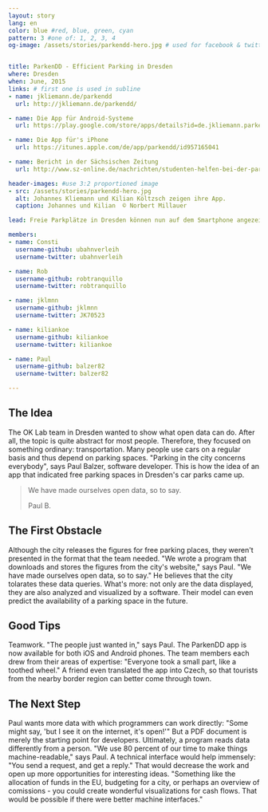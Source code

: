 ```yaml
---
layout: story
lang: en
color: blue #red, blue, green, cyan
pattern: 3 #one of: 1, 2, 3, 4
og-image: /assets/stories/parkendd-hero.jpg # used for facebook & twitter card


title: ParkenDD - Efficient Parking in Dresden
where: Dresden
when: June, 2015
links: # first one is used in subline
- name: jkliemann.de/parkendd
  url: http://jkliemann.de/parkendd/

- name: Die App für Android-Systeme
  url: https://play.google.com/store/apps/details?id=de.jkliemann.parkendd

- name: Die App für's iPhone
  url: https://itunes.apple.com/de/app/parkendd/id957165041

- name: Bericht in der Sächsischen Zeitung
  url: http://www.sz-online.de/nachrichten/studenten-helfen-bei-der-parkplatzsuche-3128007.html

header-images: #use 3:2 proportioned image
- src: /assets/stories/parkendd-hero.jpg
  alt: Johannes Kliemann und Kilian Költzsch zeigen ihre App.
  caption: Johannes und Kilian  © Norbert Millauer

lead: Freie Parkplätze in Dresden können nun auf dem Smartphone angezeigt werden. Das OK Lab Dresden wollte damit zeigen, wie man mit öffentlichen Daten den Alltag erleichtern kann. Ihre App kann inzwischen sogar Parkmöglichkeiten Monate im Voraus vorhersagen. Das Geheimnis? Teamwork!

members:
- name: Consti
  username-github: ubahnverleih
  username-twitter: ubahnverleih

- name: Rob
  username-github: robtranquillo
  username-twitter: robtranquillo

- name: jklmnn
  username-github: jklmnn
  username-twitter: JK70523

- name: kiliankoe
  username-github: kiliankoe
  username-twitter: kiliankoe

- name: Paul
  username-github: balzer82
  username-twitter: balzer82

---
```

## The Idea
The OK Lab team in Dresden wanted to show what open data can do. After all, the topic is quite abstract for most people. Therefore, they focused on something ordinary: transportation.
Many people use cars on a regular basis and thus depend on parking spaces. "Parking in the city concerns everybody", says Paul Balzer, software developer. This is how the idea of ​​an app that indicated free parking spaces in Dresden's car parks came up.

<blockquote>
  <p>We have made ourselves open data, so to say.</p>
  <footer>Paul B.</footer>
</blockquote>


## The First Obstacle
Although the city releases the figures for free parking places, they weren't presented in the format that the team needed. "We wrote a program that downloads and stores the figures from the city's website," says Paul. "We have made ourselves open data, so to say." He believes that the city tolarates these data queries. What's more: not only are the data displayed, they are also analyzed and visualized by a software. Their model can even predict the availability of a parking space in the future.

## Good Tips
Teamwork. "The people just wanted in," says Paul. The ParkenDD app is now available for both iOS and Android phones. The team members each drew from their areas of expertise: "Everyone took a small part, like a toothed wheel." A friend even translated the app into Czech, so that tourists from the nearby border region can better come through town.

## The Next Step
Paul wants more data with which programmers can work directly: "Some might say, 'but I see it on the internet, it's open!'" But a PDF document is merely the starting point for developers. Ultimately, a program reads data differently from a person. "We use 80 percent of our time to make things machine-readable," says Paul. A technical interface would help immensely: "You send a request, and get a reply." That would decrease the work and open up more opportunities for interesting ideas. "Something like the allocation of funds in the EU, budgeting for a city, or perhaps an overview of comissions - you could create wonderful visualizations for cash flows. That would be possible if there were better machine interfaces."
